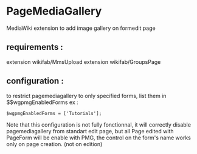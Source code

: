 # PageMediaGallery

MediaWiki extension to add image gallery on formedit page

## requirements : 

extension wikifab/MmsUpload
extension wikifab/GroupsPage


## configuration :

to restrict pagemediagallery to only specified forms, list them in $$wgpmgEnabledForms ex :

	$wgpmgEnabledForms = ['Tutorials'];

Note that this configuration is not fully fonctionnal, it will correctly disable pagemediagallery from standart edit page, but all Page edited with PageForm will be enable with PMG, the control on the form's name works only on page creation. (not on edition)

